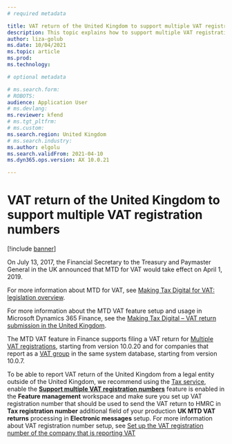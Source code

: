 ```yaml
---
# required metadata

title: VAT return of the United Kingdom to support multiple VAT registration numbers
description: This topic explains how to support multiple VAT registration numbers in VAT return of the United Kingdom
author: liza-golub
ms.date: 10/04/2021
ms.topic: article
ms.prod: 
ms.technology: 

# optional metadata

# ms.search.form: 
# ROBOTS: 
audience: Application User
# ms.devlang: 
ms.reviewer: kfend
# ms.tgt_pltfrm: 
# ms.custom: 
ms.search.region: United Kingdom
# ms.search.industry: 
ms.author: elgolu
ms.search.validFrom: 2021-04-10
ms.dyn365.ops.version: AX 10.0.21

---
```


# VAT return of the United Kingdom to support multiple VAT registration numbers

[!include [banner](../includes/banner.md)]

On July 13, 2017, the Financial Secretary to the Treasury and Paymaster General in the UK announced that MTD for VAT would take effect on April 1, 2019.

For more information about MTD for VAT, see [Making Tax Digital for VAT: legislation overview](https://www.gov.uk/government/consultations/making-tax-digital-reforms-affecting-businesses/making-tax-digital-for-vat-legislation-overview).

For more information about the MTD VAT feature setup and usage in Microsoft Dynamics 365 Finance, see the [Making Tax Digital – VAT return submission in the United Kingdom](emea-gbr-mtd-vat-integration.md).

The MTD VAT feature in Finance supports filing a VAT return for [Multiple VAT registrations](emea-multiple-vat-registration-numbers.md), starting from version 10.0.20 and for companies that report as a [VAT group](https://www.gov.uk/hmrc-internal-manuals/vat-groups) in the same system database, starting from version 10.0.7.

To be able to report VAT return of the United Kingdom from a legal entity outside of the United Kingdom, we recommend using the [Tax service](global-tax-calcuation-service-overview.md), enable the [**Support multiple VAT registration numbers**](emea-multiple-vat-registration-numbers.md) feature is enabled in the **Feature management** workspace and make sure you set up VAT registration number that should be used to send the VAT return to HMRC in **Tax registration number** additional field of your production **UK MTD VAT returns** processing in **Electronic messages** setup. For more information about VAT registration number setup, see [Set up the VAT registration number of the company that is reporting VAT](emea-gbr-mtd-vat-integration-setup.md#vrn)
